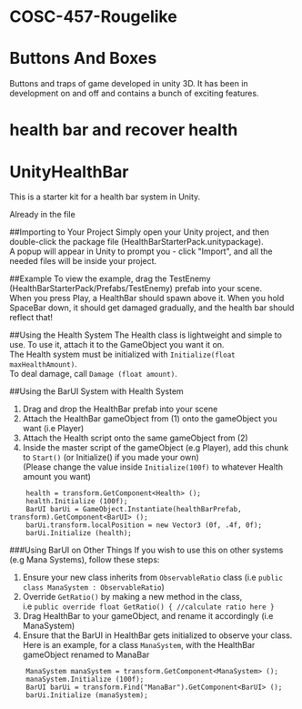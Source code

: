 # COSC-457-Rougelike
# Buttons And Boxes
Buttons and traps of game developed in unity 3D. It has been in development on and off and contains a bunch of exciting features.
# health bar and recover health
# UnityHealthBar
This is a starter kit for a health bar system in Unity.


Already in the file

##Importing to Your Project
Simply open your Unity project, and then double-click the package file (HealthBarStarterPack.unitypackage).  
A popup will appear in Unity to prompt you - click "Import", and all the needed files will be inside your project.

##Example
To view the example, drag the TestEnemy (HealthBarStarterPack/Prefabs/TestEnemy) prefab into your scene.  
When you press Play, a HealthBar should spawn above it. When you hold SpaceBar down, it should get damaged gradually, and the health bar should reflect that!

##Using the Health System
The Health class is lightweight and simple to use. To use it, attach it to the GameObject you want it on.  
The Health system must be initialized with ```Initialize(float maxHealthAmount)```.  
To deal damage, call ```Damage (float amount)```.

##Using the BarUI System with Health System
1) Drag and drop the HealthBar prefab into your scene  
2) Attach the HealthBar gameObject from (1) onto the gameObject you want (i.e Player)  
3) Attach the Health script onto the same gameObject from (2)  
4) Inside the master script of the gameObject (e.g Player), add this chunk to ```Start()``` (or Initialize() if you made your own)  
(Please change the value inside `Initialize(100f)` to whatever Health amount you want)
```
    health = transform.GetComponent<Health> ();  
    health.Initialize (100f);  
    BarUI barUi = GameObject.Instantiate(healthBarPrefab, transform).GetComponent<BarUI> ();  
    barUi.transform.localPosition = new Vector3 (0f, .4f, 0f);  
    barUi.Initialize (health);
```

###Using BarUI on Other Things
If you wish to use this on other systems (e.g Mana Systems), follow these steps:  
1) Ensure your new class inherits from `ObservableRatio` class (i.e `public class ManaSystem : ObservableRatio`)  
2) Override `GetRatio()` by making a new method in the class,  
i.e `public override float GetRatio() { //calculate ratio here }`  
3) Drag HealthBar to your gameObject, and rename it accordingly (i.e ManaSystem)  
4) Ensure that the BarUI in HealthBar gets initialized to observe your class. Here is an example, for a class `ManaSystem`, with the HealthBar gameObject renamed to ManaBar
```
    ManaSystem manaSystem = transform.GetComponent<ManaSystem> ();  
    manaSystem.Initialize (100f);  
    BarUI barUi = transform.Find("ManaBar").GetComponent<BarUI> ();  
    barUi.Initialize (manaSystem);
```

